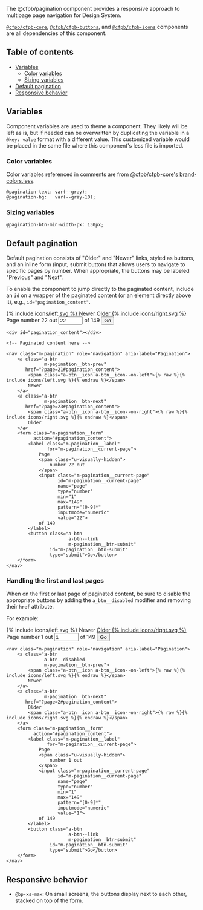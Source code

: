 The @cfpb/pagination component provides a responsive approach to multipage page
navigation for Design System.

[`@cfpb/cfpb-core`](../core),
[`@cfpb/cfpb-buttons`](../buttons), and
[`@cfpb/cfpb-icons`](../icons)
components are all dependencies of this component.

## Table of contents

- [Variables](#variables)
  - [Color variables](#color-variables)
  - [Sizing variables](#sizing-variables)
- [Default pagination](#default-pagination)
- [Responsive behavior](#responsive-behavior)

## Variables

Component variables are used to theme a component.
They likely will be left as is, but if needed can be overwritten by duplicating
the variable in a `@key: value` format with a different value.
This customized variable would be placed in the same file
where this component's less file is imported.

### Color variables

Color variables referenced in comments are from [@cfpb/cfpb-core's brand-colors.less](https://github.com/cfpb/design-system/blob/main/packages/cfpb-core/src/brand-colors.less).

```
@pagination-text: var(--gray);
@pagination-bg:   var(--gray-10);
```

### Sizing variables

```
@pagination-btn-min-width-px: 130px;
```

## Default pagination

Default pagination consists of "Older" and "Newer" links, styled as buttons,
and an inline form (input, submit button) that allows users to navigate to
specific pages by number.
When appropriate, the buttons may be labeled "Previous" and "Next".

To enable the component to jump directly to the paginated content,
include an `id` on a wrapper of the paginated content
(or an element directly above it), e.g., `id="pagination_content"`.

<div id="pagination_content"></div>

<!-- Paginated content here -->

<nav class="m-pagination" role="navigation" aria-label="Pagination">
    <a class="a-btn
              m-pagination__btn-prev"
       href="?page=21#pagination_content">
        <span class="a-btn__icon a-btn__icon--on-left">{% include icons/left.svg %}</span>
        Newer
    </a>
    <a class="a-btn
              m-pagination__btn-next"
       href="?page=23#pagination_content">
        Older
        <span class="a-btn__icon a-btn__icon--on-right">{% include icons/right.svg %}</span>
    </a>
    <form class="m-pagination__form"
          action="#pagination_content">
        <label class="m-pagination__label"
               for="m-pagination__current-page">
            Page
            <span class="u-visually-hidden">
                number 22 out
            </span>
            <input class="m-pagination__current-page"
                   id="m-pagination__current-page"
                   name="page"
                   type="number"
                   min="1"
                   max="149"
                   pattern="[0-9]*"
                   inputmode="numeric"
                   value="22">
            of 149
        </label>
        <button class="a-btn
                       a-btn--link
                       m-pagination__btn-submit"
                id="m-pagination__btn-submit"
                type="submit">Go</button>
    </form>
</nav>

```
<div id="pagination_content"></div>

<!-- Paginated content here -->

<nav class="m-pagination" role="navigation" aria-label="Pagination">
    <a class="a-btn
              m-pagination__btn-prev"
       href="?page=21#pagination_content">
        <span class="a-btn__icon a-btn__icon--on-left">{% raw %}{% include icons/left.svg %}{% endraw %}</span>
        Newer
    </a>
    <a class="a-btn
              m-pagination__btn-next"
       href="?page=23#pagination_content">
        <span class="a-btn__icon a-btn__icon--on-right">{% raw %}{% include icons/right.svg %}{% endraw %}</span>
        Older
    </a>
    <form class="m-pagination__form"
          action="#pagination_content">
        <label class="m-pagination__label"
               for="m-pagination__current-page">
            Page
            <span class="u-visually-hidden">
                number 22 out
            </span>
            <input class="m-pagination__current-page"
                   id="m-pagination__current-page"
                   name="page"
                   type="number"
                   min="1"
                   max="149"
                   pattern="[0-9]*"
                   inputmode="numeric"
                   value="22">
            of 149
        </label>
        <button class="a-btn
                       a-btn--link
                       m-pagination__btn-submit"
                id="m-pagination__btn-submit"
                type="submit">Go</button>
    </form>
</nav>
```

### Handling the first and last pages

When on the first or last page of paginated content,
be sure to disable the appropriate buttons
by adding the `a_btn__disabled` modifier
and removing their `href` attribute.

For example:

<nav class="m-pagination" role="navigation" aria-label="Pagination">
    <a class="a-btn
              a-btn--disabled
              m-pagination__btn-prev">
        <span class="a-btn__icon a-btn__icon--on-left">{% include icons/left.svg %}</span>
        Newer
    </a>
    <a class="a-btn
              m-pagination__btn-next"
       href="?page=2#pagination_content">
        Older
        <span class="a-btn__icon a-btn__icon--on-right">{% include icons/right.svg %}</span>
    </a>
    <form class="m-pagination__form"
          action="#pagination_content">
        <label class="m-pagination__label"
               for="m-pagination__current-page">
            Page
            <span class="u-visually-hidden">
                number 1 out
            </span>
            <input class="m-pagination__current-page"
                   id="m-pagination__current-page"
                   name="page"
                   type="number"
                   min="1"
                   max="149"
                   pattern="[0-9]*"
                   inputmode="numeric"
                   value="1">
            of 149
        </label>
        <button class="a-btn
                       a-btn--link
                       m-pagination__btn-submit"
                id="m-pagination__btn-submit"
                type="submit">Go</button>
    </form>
</nav>

```
<nav class="m-pagination" role="navigation" aria-label="Pagination">
    <a class="a-btn
              a-btn--disabled
              m-pagination__btn-prev">
        <span class="a-btn__icon a-btn__icon--on-left">{% raw %}{% include icons/left.svg %}{% endraw %}</span>
        Newer
    </a>
    <a class="a-btn
              m-pagination__btn-next"
       href="?page=2#pagination_content">
        Older
        <span class="a-btn__icon a-btn__icon--on-right">{% raw %}{% include icons/right.svg %}{% endraw %}</span>
    </a>
    <form class="m-pagination__form"
          action="#pagination_content">
        <label class="m-pagination__label"
               for="m-pagination__current-page">
            Page
            <span class="u-visually-hidden">
                number 1 out
            </span>
            <input class="m-pagination__current-page"
                   id="m-pagination__current-page"
                   name="page"
                   type="number"
                   min="1"
                   max="149"
                   pattern="[0-9]*"
                   inputmode="numeric"
                   value="1">
            of 149
        </label>
        <button class="a-btn
                       a-btn--link
                       m-pagination__btn-submit"
                id="m-pagination__btn-submit"
                type="submit">Go</button>
    </form>
</nav>
```

## Responsive behavior

- `@bp-xs-max`: On small screens, the buttons display next to each
  other, stacked on top of the form.
